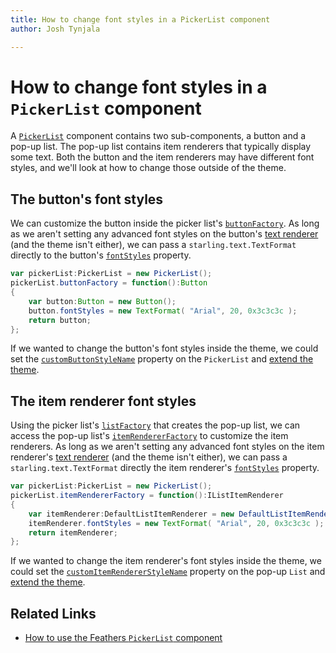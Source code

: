 ```yaml
---
title: How to change font styles in a PickerList component  
author: Josh Tynjala

---
```

# How to change font styles in a `PickerList` component

A [`PickerList`](../picker-list.html) component contains two sub-components, a button and a pop-up list. The pop-up list contains item renderers that typically display some text. Both the button and the item renderers may have different font styles, and we'll look at how to change those outside of the theme.

## The button's font styles

We can customize the button inside the picker list's [`buttonFactory`](../../api-reference/feathers/controls/PickerList.html#buttonFactory). As long as we aren't setting any advanced font styles on the button's [text renderer](../text-renderers.html) (and the theme isn't either), we can pass a `starling.text.TextFormat` directly to the button's [`fontStyles`](../../api-reference/feathers/controls/Button.html#fontStyles) property.

``` actionscript
var pickerList:PickerList = new PickerList();
pickerList.buttonFactory = function():Button
{
	var button:Button = new Button();
	button.fontStyles = new TextFormat( "Arial", 20, 0x3c3c3c );
	return button;
};
```

If we wanted to change the button's font styles inside the theme, we could set the [`customButtonStyleName`](../../api-reference/feathers/controls/PickerList.html#customButtonStyleName) property on the `PickerList` and [extend the theme](../extending-themes.html).

## The item renderer font styles

Using the picker list's [`listFactory`](../../api-reference/feathers/controls/PickerList.html#listFactory) that creates the pop-up list, we can access the pop-up list's [`itemRendererFactory`](../../api-reference/feathers/controls/List.html#itemRendererFactory) to customize the item renderers. As long as we aren't setting any advanced font styles on the item renderer's [text renderer](../text-renderers.html) (and the theme isn't either), we can pass a `starling.text.TextFormat` directly the item renderer's [`fontStyles`](../../api-reference/feathers/controls/Button.html#fontStyles) property.

``` actionscript
var pickerList:PickerList = new PickerList();
pickerList.itemRendererFactory = function():IListItemRenderer
{
	var itemRenderer:DefaultListItemRenderer = new DefaultListItemRenderer();
	itemRenderer.fontStyles = new TextFormat( "Arial", 20, 0x3c3c3c );
	return itemRenderer;
};
```

If we wanted to change the item renderer's font styles inside the theme, we could set the [`customItemRendererStyleName`](../../api-reference/feathers/controls/List.html#customItemRendererStyleName) property on the pop-up `List` and [extend the theme](../extending-themes.html).

## Related Links

-   [How to use the Feathers `PickerList` component](../picker-list.html)